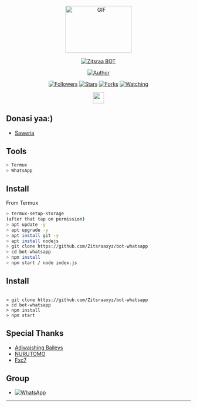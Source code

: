 <p align="center">
<img src="https://media.giphy.com/media/FeVg8ViEczcxG/giphy.gif" alt="GIF" width="180" height="128"/>
</p>
<p align="center">
<a href="#"><img title="Zitsraa BOT" src="https://img.shields.io/badge/Zitsraa BOT-green?colorA=%23ff0000&colorB=%23017e40&style=for-the-badge"></a>
</p>
<p align="center">
<a href="https://github.com/Zitsraaxyz"><img title="Author" src="https://img.shields.io/badge/Author-Zitsraa-blue.svg?style=for-the-badge&logo=github"></a>
</p>
<p align="center">
<a href="https://github.com/Zitsraaaxyz/followers"><img title="Followers" src="https://img.shields.io/github/followers/Zitsraaaxyz?color=blue&style=flat-square"></a>
<a href="https://github.com/Zitsraaaxyz/megumikato2/stargazers/"><img title="Stars" src="https://img.shields.io/github/stars/Zitsraa/bot-wa?color=red&style=flat-square"></a>
<a href="https://github.com/Zitsraaxyz/megumikato2/network/members"><img title="Forks" src="https://img.shields.io/github/forks/Zitsraa/bot-wa?color=red&style=flat-square"></a>
<a href="https://github.com/Zitsraaxyz/megumikato2/watchers"><img title="Watching" src="https://img.shields.io/github/watchers/Zitsraa/bot-wa?label=Watchers&color=blue&style=flat-square"></a>
</p>
<p align='center'>
   <a href="https://instagram.com/__zitsraa"><img height="30" src="https://github.com/TobyG74/TobyG74/blob/main/instagram.jpg?raw=true"></a>
</P>




## Donasi yaa:)

* [Saweria](https://saweria.co/Zitsraa)


## Tools

```bash
> Termux
> WhatsApp
```

## Install

From Termux

```bash
> termux-setup-storage
(after that tap on permission)
> apt update -y
> apt upgrade -y
> apt install git -y
> apt install nodejs
> git clone https://github.com/Zitsraaxyz/bot-whatsapp
> cd bot-whatsapp
> npm install
> npm start / node index.js
```

## Install

```From Windows

> git clone https://github.com/Zitsraaxyz/bot-whatsapp
> cd bot-whatsapp
> npm install
> npm start
```



## Special Thanks

* [Adiwajshing Baileys](https://github.com/adiwajshing/baileys)
* [NURUTOMO](https://github.com/nurutomo)
* [Fxc7](https://github.com/Fxc7)




## Group

* <a href="https://chat.whatsapp.com/GwGvfNDJ8pXIWHVzaFmaco"><img alt="WhatsApp" src="https://img.shields.io/badge/WhatsApp%20Group-25D366?style=for-the-badge&logo=whatsapp&logoColor=white"/></a>

---

